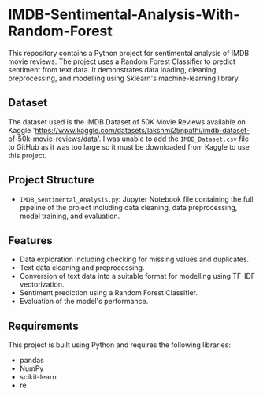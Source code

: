 # IMDB-Sentimental-Analysis-With-Random-Forest

This repository contains a Python project for sentimental analysis of IMDB movie reviews. The project uses a Random Forest Classifier to predict sentiment from text data. It demonstrates data loading, cleaning, preprocessing, and modelling using Sklearn's machine-learning library.

## Dataset

The dataset used is the IMDB Dataset of 50K Movie Reviews available on Kaggle 'https://www.kaggle.com/datasets/lakshmi25npathi/imdb-dataset-of-50k-movie-reviews/data'. I was unable to add the `IMDB_Dataset.csv` file to GitHub as it was too large so it must be downloaded from Kaggle to use this project.

## Project Structure

- `IMDB_Sentimental_Analysis.py`: Jupyter Notebook file containing the full pipeline of the project including data cleaning, data preprocessing, model training, and evaluation.

## Features

- Data exploration including checking for missing values and duplicates.
- Text data cleaning and preprocessing.
- Conversion of text data into a suitable format for modelling using TF-IDF vectorization.
- Sentiment prediction using a Random Forest Classifier.
- Evaluation of the model's performance.

## Requirements

This project is built using Python and requires the following libraries:
- pandas
- NumPy
- scikit-learn
- re
